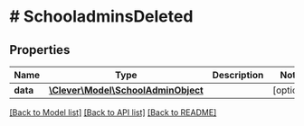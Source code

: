 # # SchooladminsDeleted

## Properties

Name | Type | Description | Notes
------------ | ------------- | ------------- | -------------
**data** | [**\Clever\Model\SchoolAdminObject**](SchoolAdminObject.md) |  | [optional]

[[Back to Model list]](../../README.md#models) [[Back to API list]](../../README.md#endpoints) [[Back to README]](../../README.md)
